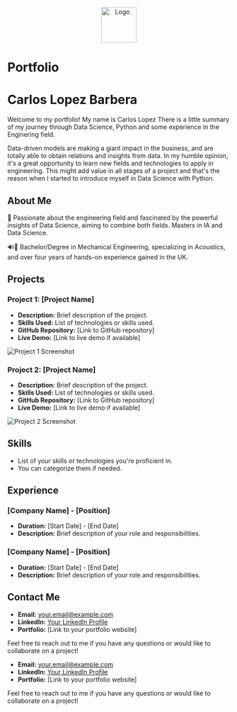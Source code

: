 <p align="center">
  <img src="logo.png" alt="Logo" width="80" height="80">
</p>

# Portfolio

# Carlos Lopez Barbera
Welcome to my portfolio! My name is Carlos Lopez  There is a little summary of my journey through Data Science, Python and some experience in the Enginering field. 

Data-driven models are making a giant impact in the business, and are totally able to obtain relations and insights from data.
In my humble opinion, it's a great opportunity to learn new fields and technologies to apply in engineering. 
This might add value in all stages of a project and that's the reason when I started to introduce myself in Data Science with Python.


## About Me 

🚀 Passionate about the engineering field and fascinated by the powerful insights of Data Science, aiming to combine both fields. Masters in IA and Data Science.

🔊🔧 Bachelor/Degree in Mechanical Engineering, specializing in Acoustics, and over four years of hands-on experience gained in the UK.


## Projects

### Project 1: [Project Name]

- **Description:** Brief description of the project.
- **Skills Used:** List of technologies or skills used.
- **GitHub Repository:** [Link to GitHub repository]
- **Live Demo:** [Link to live demo if available]

![Project 1 Screenshot](/images/project1.jpg)

### Project 2: [Project Name]

- **Description:** Brief description of the project.
- **Skills Used:** List of technologies or skills used.
- **GitHub Repository:** [Link to GitHub repository]
- **Live Demo:** [Link to live demo if available]

![Project 2 Screenshot](/images/project2.jpg)

<!-- Add more projects as needed -->

## Skills

- List of your skills or technologies you're proficient in.
- You can categorize them if needed.

## Experience

### [Company Name] - [Position]

- **Duration:** [Start Date] - [End Date]
- **Description:** Brief description of your role and responsibilities.

### [Company Name] - [Position]

- **Duration:** [Start Date] - [End Date]
- **Description:** Brief description of your role and responsibilities.

<!-- Add more experiences as needed -->

## Contact Me

- **Email:** your.email@example.com
- **LinkedIn:** [Your LinkedIn Profile](https://www.linkedin.com/in/your-profile)
- **Portfolio:** [Link to your portfolio website]

Feel free to reach out to me if you have any questions or would like to collaborate on a project!


- **Email:** your.email@example.com
- **LinkedIn:** [Your LinkedIn Profile](https://www.linkedin.com/in/your-profile)
- **Portfolio:** [Link to your portfolio website]

Feel free to reach out to me if you have any questions or would like to collaborate on a project!
